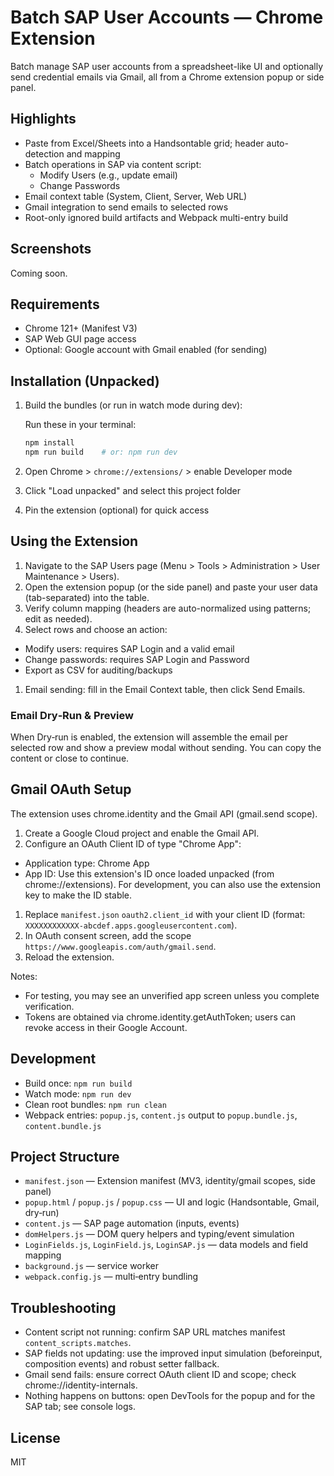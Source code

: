 # Batch SAP User Accounts — Chrome Extension

Batch manage SAP user accounts from a spreadsheet-like UI and optionally send credential emails via Gmail, all from a Chrome extension popup or side panel.

## Highlights

- Paste from Excel/Sheets into a Handsontable grid; header auto-detection and mapping
- Batch operations in SAP via content script:
  - Modify Users (e.g., update email)
  - Change Passwords
- Email context table (System, Client, Server, Web URL)
- Gmail integration to send emails to selected rows
- Root-only ignored build artifacts and Webpack multi-entry build

## Screenshots

Coming soon.

## Requirements

- Chrome 121+ (Manifest V3)
- SAP Web GUI page access
- Optional: Google account with Gmail enabled (for sending)

## Installation (Unpacked)

1. Build the bundles (or run in watch mode during dev):

   Run these in your terminal:

   ```bash
   npm install
   npm run build    # or: npm run dev
   ```

1. Open Chrome > `chrome://extensions/` > enable Developer mode
1. Click "Load unpacked" and select this project folder
1. Pin the extension (optional) for quick access

## Using the Extension

1. Navigate to the SAP Users page (Menu > Tools > Administration > User Maintenance > Users).
2. Open the extension popup (or the side panel) and paste your user data (tab-separated) into the table.
3. Verify column mapping (headers are auto-normalized using patterns; edit as needed).
1. Select rows and choose an action:

- Modify users: requires SAP Login and a valid email
- Change passwords: requires SAP Login and Password
- Export as CSV for auditing/backups

1. Email sending: fill in the Email Context table, then click Send Emails.

### Email Dry‑Run & Preview

When Dry‑run is enabled, the extension will assemble the email per selected row and show a preview modal without sending. You can copy the content or close to continue.

## Gmail OAuth Setup

The extension uses chrome.identity and the Gmail API (gmail.send scope).

1. Create a Google Cloud project and enable the Gmail API.
2. Configure an OAuth Client ID of type "Chrome App":

- Application type: Chrome App
- App ID: Use this extension's ID once loaded unpacked (from chrome://extensions). For development, you can also use the extension key to make the ID stable.
1. Replace `manifest.json` `oauth2.client_id` with your client ID (format: `XXXXXXXXXXXX-abcdef.apps.googleusercontent.com`).
1. In OAuth consent screen, add the scope `https://www.googleapis.com/auth/gmail.send`.
1. Reload the extension.

Notes:

- For testing, you may see an unverified app screen unless you complete verification.
- Tokens are obtained via chrome.identity.getAuthToken; users can revoke access in their Google Account.

## Development

- Build once: `npm run build`
- Watch mode: `npm run dev`
- Clean root bundles: `npm run clean`
- Webpack entries: `popup.js`, `content.js` output to `popup.bundle.js`, `content.bundle.js`

## Project Structure

- `manifest.json` — Extension manifest (MV3, identity/gmail scopes, side panel)
- `popup.html` / `popup.js` / `popup.css` — UI and logic (Handsontable, Gmail, dry‑run)
- `content.js` — SAP page automation (inputs, events)
- `domHelpers.js` — DOM query helpers and typing/event simulation
- `LoginFields.js`, `LoginField.js`, `LoginSAP.js` — data models and field mapping
- `background.js` — service worker
- `webpack.config.js` — multi‑entry bundling

## Troubleshooting

- Content script not running: confirm SAP URL matches manifest `content_scripts.matches`.
- SAP fields not updating: use the improved input simulation (beforeinput, composition events) and robust setter fallback.
- Gmail send fails: ensure correct OAuth client ID and scope; check chrome://identity-internals.
- Nothing happens on buttons: open DevTools for the popup and for the SAP tab; see console logs.

## License

MIT
